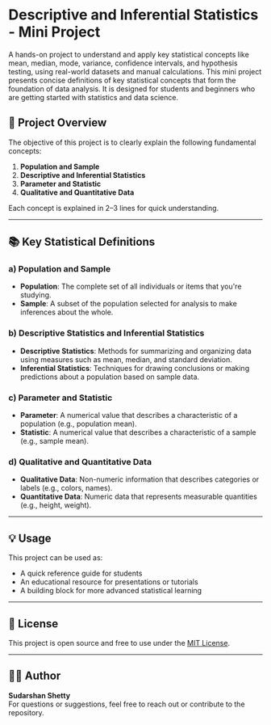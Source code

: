 # Descriptive and Inferential Statistics - Mini Project

A hands-on project to understand and apply key statistical concepts like mean, median, mode, variance, confidence intervals, and hypothesis testing, using real-world datasets and manual calculations. This mini project presents concise definitions of key statistical concepts that form the foundation of data analysis. It is designed for students and beginners who are getting started with statistics and data science.

## 📌 Project Overview

The objective of this project is to clearly explain the following fundamental concepts:

1. **Population and Sample**
2. **Descriptive and Inferential Statistics**
3. **Parameter and Statistic**
4. **Qualitative and Quantitative Data**

Each concept is explained in 2–3 lines for quick understanding.

---

## 📚 Key Statistical Definitions

### a) Population and Sample

- **Population**: The complete set of all individuals or items that you're studying.
- **Sample**: A subset of the population selected for analysis to make inferences about the whole.

### b) Descriptive Statistics and Inferential Statistics

- **Descriptive Statistics**: Methods for summarizing and organizing data using measures such as mean, median, and standard deviation.
- **Inferential Statistics**: Techniques for drawing conclusions or making predictions about a population based on sample data.

### c) Parameter and Statistic

- **Parameter**: A numerical value that describes a characteristic of a population (e.g., population mean).
- **Statistic**: A numerical value that describes a characteristic of a sample (e.g., sample mean).

### d) Qualitative and Quantitative Data

- **Qualitative Data**: Non-numeric information that describes categories or labels (e.g., colors, names).
- **Quantitative Data**: Numeric data that represents measurable quantities (e.g., height, weight).

---

## 💡 Usage

This project can be used as:
- A quick reference guide for students
- An educational resource for presentations or tutorials
- A building block for more advanced statistical learning

---

## 🧾 License

This project is open source and free to use under the [MIT License](LICENSE).

---

## 🙋‍♂️ Author

**Sudarshan Shetty**  
For questions or suggestions, feel free to reach out or contribute to the repository.

